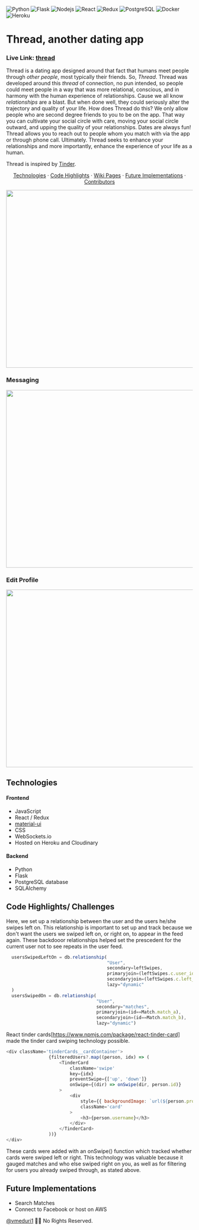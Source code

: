 ![Python](https://img.shields.io/badge/Python-3776AB?style=for-the-badge&logo=python&logoColor=white) ![Flask](https://img.shields.io/badge/Flask-000000?style=for-the-badge&logo=flask&logoColor=white) ![Nodejs](https://img.shields.io/badge/Node.js-43853D?style=for-the-badge&logo=node.js&logoColor=white) ![React](https://img.shields.io/badge/React-20232A?style=for-the-badge&logo=react&logoColor=61DAFB) ![Redux](https://img.shields.io/badge/Redux-593D88?style=for-the-badge&logo=redux&logoColor=white)
![PostgreSQL](https://img.shields.io/badge/postgres-%23316192.svg?style=for-the-badge&logo=postgresql&logoColor=white) ![Docker](https://img.shields.io/badge/Docker-2CA5E0?style=for-the-badge&logo=docker&logoColor=white) ![Heroku](https://img.shields.io/badge/Heroku-430098?style=for-the-badge&logo=heroku&logoColor=white)

# Thread, another dating app
### Live Link: [thread](https://project-second-degree.herokuapp.com/)
Thread is a dating app designed around that fact that humans meet people through _other people_, most typically their friends. 
So, _Thread_. Thread was developed around this _thread_ of connection, no pun intended, so people could meet people in a way that was more relational, conscious, and in harmony with the human experience of relationships. Cause we all know _relationships_ are a blast. But when done well, they could seriously alter the trajectory and quality of your life. 
How does Thread do this?
We only allow people who are second degree friends to you to be on the app. That way you can cultivate your social circle with care, moving your social circle outward, and upping the quality of your relationships.
Dates are always fun!
Thread allows you to reach out to people whom you match with via the app or through phone call.
Ultimately.
Thread seeks to enhance your relationships and more importantly, enhance the experience of your life as a human.

Thread is inspired by [Tinder](tinder.com).

<p align="center">
  <a href="#technologies">Technologies</a> 
  · 
  <a href="#Code Highlights/ Challenges">Code Highlights</a> 
  · 
  <a href="#wiki-pages">Wiki Pages</a> 
  ·
  <a href="#future-implementations">Future Implementations</a> 
  · 
  <a href="contributors">Contributors</a>
</p>

<img src="https://media.giphy.com/media/qfpcAEHDJUglvFt2Gi/giphy.gif" width=750px height=480px>

### Messaging
<img src="https://media.giphy.com/media/KVWoNeT2Hjqc5XcUb7/giphy.gif" width=750px height=480px>

### Edit Profile
<img src="https://media.giphy.com/media/9orzAbay5BkioXmTyr/giphy.gif" width=750px height=480px>

## Technologies
#### Frontend
- JavaScript
- React / Redux
- [material-ui](https://material-ui.com/)
- CSS
- WebSockets.io
- Hosted on Heroku and Cloudinary

#### Backend
- Python
- Flask
- PostgreSQL database
- SQLAlchemy

## Code Highlights/ Challenges

Here, we set up a relationship between the user and the users he/she swipes left on. This relationship is important to set up and track because we don't want the users we swiped left on, or right on, to appear in the feed again. These backdooor relationships helped set the prescedent for the current user not to see repeats in the user feed.

```Javascript
  usersSwipedLeftOn = db.relationship(
                                      "User",
                                      secondary=leftSwipes,
                                      primaryjoin=(leftSwipes.c.user_id == id),
                                      secondaryjoin=(leftSwipes.c.left_swipes_id == id),
                                      lazy="dynamic"
  )
  usersSwipedOn = db.relationship(
                                  "User",
                                  secondary="matches",
                                  primaryjoin=(id==Match.match_a),
                                  secondaryjoin=(id==Match.match_b),
                                  lazy="dynamic")
```

React tinder cards[https://www.npmjs.com/package/react-tinder-card] made the tinder card swiping technology possible.

```Javascript
<div className='tinderCards__cardContainer'>
                {filteredUsers?.map((person, idx) => (
                    <TinderCard
                        className='swipe'
                        key={idx}
                        preventSwipe={['up', 'down']}
                        onSwipe={(dir) => onSwipe(dir, person.id)}
                    >
                        <div
                            style={{ backgroundImage: `url(${person.profile_pic})` }}
                            className='card'
                        >
                            <h3>{person.username}</h3>
                        </div>
                    </TinderCard>
                ))}
</div>
```

These cards were added with an onSwipe() function which tracked whether cards were swiped left or right. This technology was valuable because it gauged matches and who else swiped right on you, as well as for filtering for users you already swiped through, as stated above.

## Future Implementations
- Search Matches
- Connect to Facebook or host on AWS

[@vmeduri1](https://github.com/vmeduri1) 🏄🏾 No Rights Reserved.
